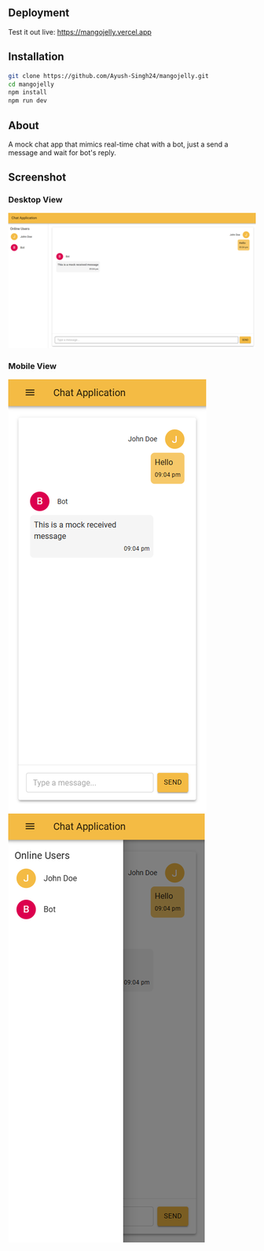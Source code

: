 ## Deployment

Test it out live: https://mangojelly.vercel.app

## Installation

```bash
git clone https://github.com/Ayush-Singh24/mangojelly.git
cd mangojelly
npm install
npm run dev
```
## About
A mock chat app that mimics real-time chat with a bot, just a send a message and wait for bot's reply.

## Screenshot

### Desktop View
![Desktop view](./screenshots/screenshot3.png)

### Mobile View
![Mobile view](./screenshots/screenshot2.png) ![Mobile view](./screenshots/screenshot1.png)
